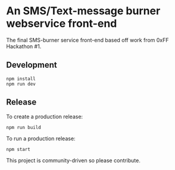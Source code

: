 # An SMS/Text-message burner webservice front-end
The final SMS-burner service front-end based off work from 0xFF Hackathon #1.

## Development

```
npm install
npm run dev
```

## Release

To create a production release:

```
npm run build
```

To run a production release:

```
npm start
```

This project is community-driven so please contribute.